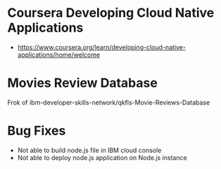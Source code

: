 # Coursera Developing Cloud Native Applications
* https://www.coursera.org/learn/developing-cloud-native-applications/home/welcome
# Movies Review Database
Frok of ibm-developer-skills-network/qkfls-Movie-Reviews-Database
# Bug Fixes
* Not able to build node.js file in IBM cloud console
* Not able to deploy node.js application on Node.js instance
